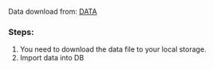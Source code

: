 Data download from: [DATA](https://drive.google.com/drive/folders/1mKj9NGMHRyve4G11nGcAXcVO0rebNVNN?usp=drive_link)

### Steps:
1. You need to download the data file to your local storage.
2. Import data into DB
